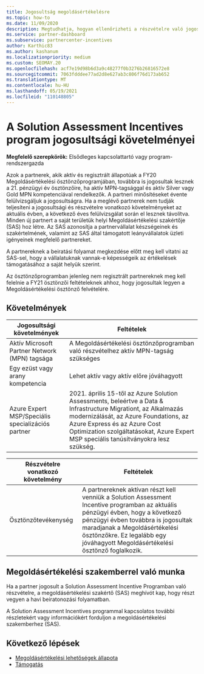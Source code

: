 ```yaml
---
title: Jogosultság megoldásértékelésre
ms.topic: how-to
ms.date: 11/09/2020
description: Megtudhatja, hogyan ellenőrizheti a részvételre való jogosultság követelményeit a Solution Assessment Incentives programjában.
ms.service: partner-dashboard
ms.subservice: partnercenter-incentives
author: Karthic83
ms.author: kashanum
ms.localizationpriority: medium
ms.custom: SEOMAY.20
ms.openlocfilehash: acf7e19d98b6d3a9c48277f0b3276b26816572e8
ms.sourcegitcommit: 7063fdddee77ad2d8e627ab3c806f76d173ab652
ms.translationtype: MT
ms.contentlocale: hu-HU
ms.lasthandoff: 05/19/2021
ms.locfileid: "110148805"
---
```

# <a name="eligibility-requirements-for-the-solution-assessment-incentives-program"></a>A Solution Assessment Incentives program jogosultsági követelményei

**Megfelelő szerepkörök:** Elsődleges kapcsolattartó vagy program-rendszergazda

Azok a partnerek, akik aktív és regisztrált állapotúak a FY20 Megoldásértékelési ösztönzőprogramjában, továbbra is jogosultak lesznek a 21. pénzügyi év ösztönzőire, ha aktív MPN-tagsággal és aktív Silver vagy Gold MPN kompetenciával rendelkezők. A partneri minősítéseket évente felülvizsgáljuk a jogosultságra. Ha a meglévő partnerek nem tudják teljesíteni a jogosultsági és részvételre vonatkozó követelményeket az aktuális évben, a következő éves felülvizsgálat során el lesznek távolítva. Minden új partnert a saját területük helyi Megoldásértékelési szakértője (SAS) hoz létre. Az SAS azonosítja a partnervállalat készségeinek és szakértelmének, valamint az SAS által támogatott leányvállalatok üzleti igényeinek megfelelő partnereket.

A partnereknek a beiratási folyamat megkezdése előtt meg kell vitatni az SAS-sel, hogy a vállalatuknak vannak-e képességeik az értékelések támogatásához a saját helyük szerint.

Az ösztönzőprogramban jelenleg nem regisztrált partnereknek meg kell felelnie a FY21 ösztönzői feltételeknek ahhoz, hogy jogosultak legyen a Megoldásértékelési ösztönző felvételére.

## <a name="requirements"></a>Követelmények

|**Jogosultsági követelmények**|**Feltételek**|
|-----------------------|------------------|
|Aktív Microsoft Partner Network (MPN) tagsága|A Megoldásértékelési ösztönzőprogramban való részvételhez aktív MPN-tagság szükséges|
|Egy ezüst vagy arany kompetencia|Lehet aktív vagy aktív előre jóváhagyott|
|Azure Expert MSP/Speciális specializációs partner|2021. április 15-től az Azure Solution Assessments, beleértve a Data & Infrastructure Migrationt, az Alkalmazás modernizálását, az Azure Foundations, az Azure Express és az Azure Cost Optimization szolgáltatásokat, Azure Expert MSP speciális tanúsítványokra lesz szükség.|

|**Részvételre vonatkozó követelmény**|**Feltételek**|
|-------------------------|-------------------------------------|
|Ösztönzőtevékenység|A partnereknek aktívan részt kell venniük a Solution Assessment Incentive programban az aktuális pénzügyi évben, hogy a következő pénzügyi évben továbbra is jogosultak maradjanak a Megoldásértékelési ösztönzőkre. Ez legalább egy jóváhagyott Megoldásértékelési ösztönző foglalkozik.|

## <a name="work-with-solution-assessment-specialist"></a>Megoldásértékelési szakemberrel való munka

Ha a partner jogosult a Solution Assessment Incentive Programban való részvételre, a megoldásértékelési szakértő (SAS) meghívót kap, hogy részt vegyen a havi beiratonozási folyamatban.

A Solution Assessment Incentives programmal kapcsolatos további részletekért vagy információkért forduljon a megoldásértékelési szakemberhez (SAS).

## <a name="next-steps"></a>Következő lépések

- [Megoldásértékelési lehetőségek állapota](chip-solution-assessment.md)
- [Támogatás](report-problems-with-partner-center.md)









